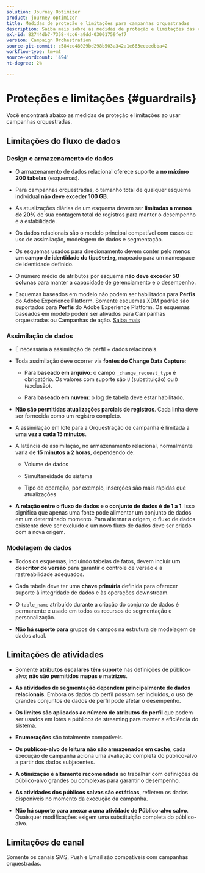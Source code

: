 ```yaml
---
solution: Journey Optimizer
product: journey optimizer
title: Medidas de proteção e limitações para campanhas orquestradas
description: Saiba mais sobre as medidas de proteção e limitações das campanhas orquestradas
exl-id: 82744db7-7358-4cc6-a9dd-03001759fef7
version: Campaign Orchestration
source-git-commit: c584ce48029bd298b503a342a1e663eeeedbba42
workflow-type: tm+mt
source-wordcount: '494'
ht-degree: 2%

---
```



# Proteções e limitações {#guardrails}

Você encontrará abaixo as medidas de proteção e limitações ao usar campanhas orquestradas.

## Limitações do fluxo de dados

### Design e armazenamento de dados

* O armazenamento de dados relacional oferece suporte a **no máximo 200 tabelas** (esquemas).

* Para campanhas orquestradas, o tamanho total de qualquer esquema individual **não deve exceder 100 GB**.

* As atualizações diárias de um esquema devem ser **limitadas a menos de 20%** de sua contagem total de registros para manter o desempenho e a estabilidade.

* Os dados relacionais são o modelo principal compatível com casos de uso de assimilação, modelagem de dados e segmentação.

* Os esquemas usados para direcionamento devem conter pelo menos **um campo de identidade do tipo`String`**, mapeado para um namespace de identidade definido.

* O número médio de atributos por esquema **não deve exceder 50 colunas** para manter a capacidade de gerenciamento e o desempenho.

* Esquemas baseados em modelo não podem ser habilitados para **Perfis** do Adobe Experience Platform. Somente esquemas XDM padrão são suportados para **Perfis** do Adobe Experience Platform. Os esquemas baseados em modelo podem ser ativados para Campanhas orquestradas ou Campanhas de ação. [Saiba mais](https://experienceleague.adobe.com/en/docs/experience-platform/catalog/datasets/user-guide#enable-profile)

### Assimilação de dados

* É necessária a assimilação de perfil + dados relacionais.

* Toda assimilação deve ocorrer via **fontes do Change Data Capture**:

   * Para **baseado em arquivo**: o campo `_change_request_type` é obrigatório. Os valores com suporte são `U` (substituição) ou `D` (exclusão).

   * Para **baseado em nuvem**: o log de tabela deve estar habilitado.

* **Não são permitidas atualizações parciais de registros**. Cada linha deve ser fornecida como um registro completo.

* A assimilação em lote para a Orquestração de campanha é limitada a **uma vez a cada 15 minutos**.

* A latência de assimilação, no armazenamento relacional, normalmente varia de **15 minutos a 2 horas**, dependendo de:

   * Volume de dados

   * Simultaneidade do sistema

   * Tipo de operação, por exemplo, inserções são mais rápidas que atualizações

* **A relação entre o fluxo de dados e o conjunto de dados é de 1 a 1**. Isso significa que apenas uma fonte pode alimentar um conjunto de dados em um determinado momento. Para alternar a origem, o fluxo de dados existente deve ser excluído e um novo fluxo de dados deve ser criado com a nova origem.

### Modelagem de dados

* Todos os esquemas, incluindo tabelas de fatos, devem incluir **um descritor de versão** para garantir o controle de versão e a rastreabilidade adequados.

* Cada tabela deve ter uma **chave primária** definida para oferecer suporte à integridade de dados e às operações downstream.

* O `table_name` atribuído durante a criação do conjunto de dados é permanente e usado em todos os recursos de segmentação e personalização.

* **Não há suporte para** grupos de campos na estrutura de modelagem de dados atual.

## Limitações de atividades

* Somente **atributos escalares têm suporte** nas definições de público-alvo; **não são permitidos mapas e matrizes**.

* **As atividades de segmentação dependem principalmente de dados relacionais**. Embora os dados do perfil possam ser incluídos, o uso de grandes conjuntos de dados de perfil pode afetar o desempenho.

* **Os limites são aplicados ao número de atributos de perfil** que podem ser usados em lotes e públicos de streaming para manter a eficiência do sistema.

* **Enumerações** são totalmente compatíveis.

* **Os públicos-alvo de leitura não são armazenados em cache**, cada execução de campanha aciona uma avaliação completa do público-alvo a partir dos dados subjacentes.

* **A otimização é altamente recomendada** ao trabalhar com definições de público-alvo grandes ou complexas para garantir o desempenho.

* **As atividades dos públicos salvos são estáticas**, refletem os dados disponíveis no momento da execução da campanha.

* **Não há suporte para anexar a uma atividade de Público-alvo salvo**. Quaisquer modificações exigem uma substituição completa do público-alvo.

## Limitações de canal

Somente os canais SMS, Push e Email são compatíveis com campanhas orquestradas.
